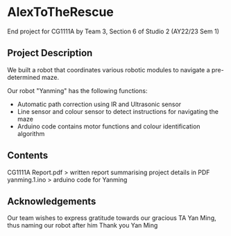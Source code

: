 # AlexToTheRescue
End project for CG1111A by Team 3, Section 6 of Studio 2 (AY22/23 Sem 1) 

## Project Description
We built a robot that coordinates various robotic modules to navigate a pre-determined maze.

Our robot "Yanming" has the following functions:  
- Automatic path correction using IR and Ultrasonic sensor
- Line sensor and colour sensor to detect instructions for navigating the maze
- Arduino code contains motor functions and colour identification algorithm

## Contents
CG1111A Report.pdf > written report summarising project details in PDF  
yanming.1.ino > arduino code for Yanming

## Acknowledgements
Our team wishes to express gratitude towards our gracious TA Yan Ming, thus naming our robot after him
Thank you Yan Ming
